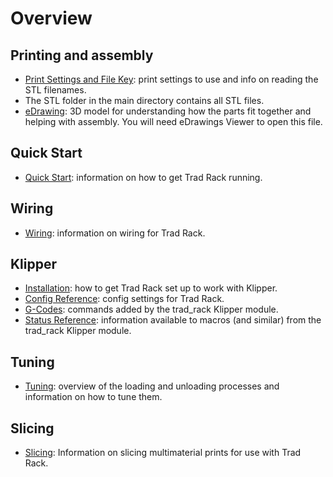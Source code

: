 # Overview

## Printing and assembly
- [Print Settings and File Key](/Print_Settings_and_File_Key.txt):
  print settings to use and info on reading the STL filenames.
- The STL folder in the main directory contains all STL files.
- [eDrawing](/eDrawings/Trad%20Rack%20Beta%202023-02-15.EASM):
  3D model for understanding how the parts
  fit together and helping with assembly. You will need eDrawings
  Viewer to open this file.

## Quick Start
- [Quick Start](quick_start/Quick_Start.md): information on how to get
  Trad Rack running.

## Wiring
- [Wiring](wiring/Wiring.md): information on wiring for Trad Rack.

## Klipper
- [Installation](klipper/Installation.md): how to get Trad Rack set up
  to work with Klipper.
- [Config Reference](klipper/Config_Reference.md): config settings for
  Trad Rack.
- [G-Codes](klipper/G-Codes.md): commands added by the trad_rack
  Klipper module.
- [Status Reference](klipper/Status_Reference.md): information
  available to macros (and similar) from the trad_rack Klipper module.

## Tuning
- [Tuning](/docs/Tuning.md): overview of the loading and unloading
  processes and information on how to tune them.

## Slicing
- [Slicing](slicing/Slicing.md): Information on slicing multimaterial
  prints for use with Trad Rack.
